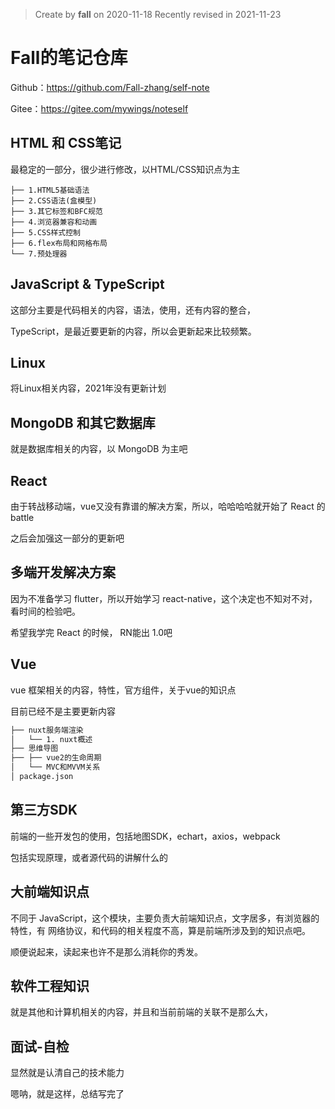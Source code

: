 > Create by **fall** on 2020-11-18
> Recently revised in 2021-11-23

# Fall的笔记仓库

Github：https://github.com/Fall-zhang/self-note

Gitee：https://gitee.com/mywings/noteself

## HTML 和 CSS笔记

最稳定的一部分，很少进行修改，以HTML/CSS知识点为主

```
├── 1.HTML5基础语法
├── 2.CSS语法(盒模型)
├── 3.其它标签和BFC规范
├── 4.浏览器兼容和动画
├── 5.CSS样式控制
├── 6.flex布局和网格布局
└── 7.预处理器
```

## JavaScript & TypeScript

这部分主要是代码相关的内容，语法，使用，还有内容的整合，

TypeScript，是最近要更新的内容，所以会更新起来比较频繁。

## Linux

将Linux相关内容，2021年没有更新计划

## MongoDB 和其它数据库

就是数据库相关的内容，以 MongoDB 为主吧

## React

由于转战移动端，vue又没有靠谱的解决方案，所以，哈哈哈哈就开始了 React 的 battle

之后会加强这一部分的更新吧

## 多端开发解决方案

因为不准备学习 flutter，所以开始学习 react-native，这个决定也不知对不对，看时间的检验吧。

希望我学完 React 的时候， RN能出 1.0吧

## Vue

vue 框架相关的内容，特性，官方组件，关于vue的知识点

目前已经不是主要更新内容

```markdown
├── nuxt服务端渲染
│   └── 1. nuxt概述
├── 思维导图
├── ├── vue2的生命周期 
│   └── MVC和MVVM关系
│ package.json
```

## 第三方SDK

前端的一些开发包的使用，包括地图SDK，echart，axios，webpack

包括实现原理，或者源代码的讲解什么的

## 大前端知识点

不同于 JavaScript，这个模块，主要负责大前端知识点，文字居多，有浏览器的特性，有 网络协议，和代码的相关程度不高，算是前端所涉及到的知识点吧。

顺便说起来，读起来也许不是那么消耗你的秀发。

## 软件工程知识

就是其他和计算机相关的内容，并且和当前前端的关联不是那么大，

## 面试-自检

显然就是认清自己的技术能力

嗯呐，就是这样，总结写完了
